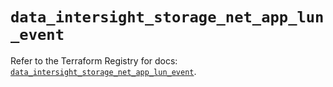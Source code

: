 # `data_intersight_storage_net_app_lun_event`

Refer to the Terraform Registry for docs: [`data_intersight_storage_net_app_lun_event`](https://registry.terraform.io/providers/ciscodevnet/intersight/1.0.71/docs/data-sources/storage_net_app_lun_event).
